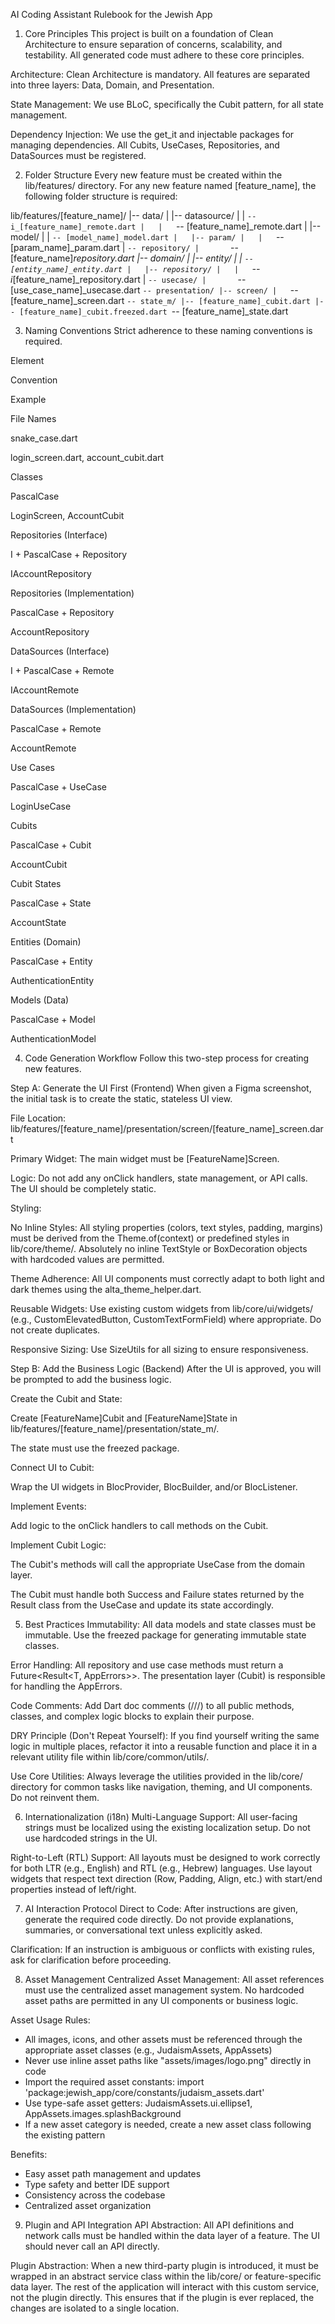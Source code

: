 AI Coding Assistant Rulebook for the Jewish App
1. Core Principles
This project is built on a foundation of Clean Architecture to ensure separation of concerns, scalability, and testability. All generated code must adhere to these core principles.

Architecture: Clean Architecture is mandatory. All features are separated into three layers: Data, Domain, and Presentation.

State Management: We use BLoC, specifically the Cubit pattern, for all state management.

Dependency Injection: We use the get_it and injectable packages for managing dependencies. All Cubits, UseCases, Repositories, and DataSources must be registered.

2. Folder Structure
Every new feature must be created within the lib/features/ directory. For any new feature named [feature_name], the following folder structure is required:

lib/features/[feature_name]/
|-- data/
|   |-- datasource/
|   |   `-- i_[feature_name]_remote.dart
|   |   `-- [feature_name]_remote.dart
|   |-- model/
|   |   `-- [model_name]_model.dart
|   |-- param/
|   |   `-- [param_name]_param.dart
|   `-- repository/
|       `-- [feature_name]_repository.dart
|-- domain/
|   |-- entity/
|   |   `-- [entity_name]_entity.dart
|   |-- repository/
|   |   `-- i_[feature_name]_repository.dart
|   `-- usecase/
|       `-- [use_case_name]_usecase.dart
`-- presentation/
    |-- screen/
    |   `-- [feature_name]_screen.dart
    `-- state_m/
        |-- [feature_name]_cubit.dart
        |-- [feature_name]_cubit.freezed.dart
        `-- [feature_name]_state.dart

3. Naming Conventions
Strict adherence to these naming conventions is required.

Element

Convention

Example

File Names

snake_case.dart

login_screen.dart, account_cubit.dart

Classes

PascalCase

LoginScreen, AccountCubit

Repositories (Interface)

I + PascalCase + Repository

IAccountRepository

Repositories (Implementation)

PascalCase + Repository

AccountRepository

DataSources (Interface)

I + PascalCase + Remote

IAccountRemote

DataSources (Implementation)

PascalCase + Remote

AccountRemote

Use Cases

PascalCase + UseCase

LoginUseCase

Cubits

PascalCase + Cubit

AccountCubit

Cubit States

PascalCase + State

AccountState

Entities (Domain)

PascalCase + Entity

AuthenticationEntity

Models (Data)

PascalCase + Model

AuthenticationModel

4. Code Generation Workflow
Follow this two-step process for creating new features.

Step A: Generate the UI First (Frontend)
When given a Figma screenshot, the initial task is to create the static, stateless UI view.

File Location: lib/features/[feature_name]/presentation/screen/[feature_name]_screen.dart

Primary Widget: The main widget must be [FeatureName]Screen.

Logic: Do not add any onClick handlers, state management, or API calls. The UI should be completely static.

Styling:

No Inline Styles: All styling properties (colors, text styles, padding, margins) must be derived from the Theme.of(context) or predefined styles in lib/core/theme/. Absolutely no inline TextStyle or BoxDecoration objects with hardcoded values are permitted.

Theme Adherence: All UI components must correctly adapt to both light and dark themes using the alta_theme_helper.dart.

Reusable Widgets: Use existing custom widgets from lib/core/ui/widgets/ (e.g., CustomElevatedButton, CustomTextFormField) where appropriate. Do not create duplicates.

Responsive Sizing: Use SizeUtils for all sizing to ensure responsiveness.

Step B: Add the Business Logic (Backend)
After the UI is approved, you will be prompted to add the business logic.

Create the Cubit and State:

Create [FeatureName]Cubit and [FeatureName]State in lib/features/[feature_name]/presentation/state_m/.

The state must use the freezed package.

Connect UI to Cubit:

Wrap the UI widgets in BlocProvider, BlocBuilder, and/or BlocListener.

Implement Events:

Add logic to the onClick handlers to call methods on the Cubit.

Implement Cubit Logic:

The Cubit's methods will call the appropriate UseCase from the domain layer.

The Cubit must handle both Success and Failure states returned by the Result class from the UseCase and update its state accordingly.

5. Best Practices
Immutability: All data models and state classes must be immutable. Use the freezed package for generating immutable state classes.

Error Handling: All repository and use case methods must return a Future<Result<T, AppErrors>>. The presentation layer (Cubit) is responsible for handling the AppErrors.

Code Comments: Add Dart doc comments (///) to all public methods, classes, and complex logic blocks to explain their purpose.

DRY Principle (Don't Repeat Yourself): If you find yourself writing the same logic in multiple places, refactor it into a reusable function and place it in a relevant utility file within lib/core/common/utils/.

Use Core Utilities: Always leverage the utilities provided in the lib/core/ directory for common tasks like navigation, theming, and UI components. Do not reinvent them.

6. Internationalization (i18n)
Multi-Language Support: All user-facing strings must be localized using the existing localization setup. Do not use hardcoded strings in the UI.

Right-to-Left (RTL) Support: All layouts must be designed to work correctly for both LTR (e.g., English) and RTL (e.g., Hebrew) languages. Use layout widgets that respect text direction (Row, Padding, Align, etc.) with start/end properties instead of left/right.

7. AI Interaction Protocol
Direct to Code: After instructions are given, generate the required code directly. Do not provide explanations, summaries, or conversational text unless explicitly asked.

Clarification: If an instruction is ambiguous or conflicts with existing rules, ask for clarification before proceeding.

8. Asset Management
Centralized Asset Management: All asset references must use the centralized asset management system. No hardcoded asset paths are permitted in any UI components or business logic.

Asset Usage Rules:
- All images, icons, and other assets must be referenced through the appropriate asset classes (e.g., JudaismAssets, AppAssets)
- Never use inline asset paths like "assets/images/logo.png" directly in code
- Import the required asset constants: import 'package:jewish_app/core/constants/judaism_assets.dart'
- Use type-safe asset getters: JudaismAssets.ui.ellipse1, AppAssets.images.splashBackground
- If a new asset category is needed, create a new asset class following the existing pattern

Benefits:
- Easy asset path management and updates
- Type safety and better IDE support
- Consistency across the codebase
- Centralized asset organization

9. Plugin and API Integration
API Abstraction: All API definitions and network calls must be handled within the data layer of a feature. The UI should never call an API directly.

Plugin Abstraction: When a new third-party plugin is introduced, it must be wrapped in an abstract service class within the lib/core/ or feature-specific data layer. The rest of the application will interact with this custom service, not the plugin directly. This ensures that if the plugin is ever replaced, the changes are isolated to a single location.
